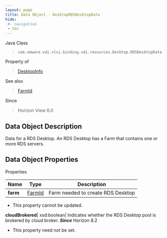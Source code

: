 ```yaml
---
layout: page
title: Data Object - DesktopRDSDesktopData
hide:
 #- navigation
 - toc
---
```






Java Class  
> `com.vmware.vdi.vlsi.binding.vdi.resources.Desktop.RDSDesktopData`

Property of  
> [DesktopInfo](vdi.resources.Desktop.DesktopInfo.md#field_detail)

See also  
> [FarmId](vdi.entity.FarmId.md)

Since  
> Horizon View 6.0


## Data Object Description 

Data for a RDS Desktop. An RDS Desktop has a Farm that contains one or more RDS servers. 

## Data Object Properties

Properties

Name |  Type |  Description   
---|---|---  
**farm**| [FarmId](vdi.entity.FarmId.md)|  Farm needed to create RDS Desktop   


 * This property cannot be updated.

  
**cloudBrokered**|  xsd:boolean|  Indicates whether the RDS Desktop pool is brokered by cloud broker.  **_Since_** Horizon 8.2  


 * This property need not be set.

  
  
  
   
  
  
